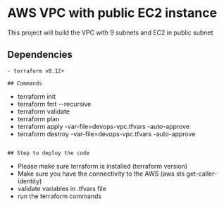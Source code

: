 # AWS VPC with public EC2 instance

This project will build the VPC with 9 subnets and EC2 in public subnet

## Dependencies

```
- terraform v0.12+

## Commands
```
- terraform init
- terraform fmt --recursive
- terraform validate
- terraform plan
- terraform apply -var-file=devops-vpc.tfvars -auto-approve
- terraform destroy -var-file=devops-vpc.tfvars -auto-approve
```

## Step to deploy the code

```
- Please make sure terraform is installed (terraform version)
- Make sure you have the connectivity to the AWS (aws sts get-caller-identity)
- validate variables in .tfvars file
- run the terraform commands

```